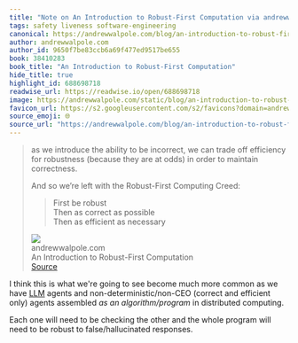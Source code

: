 ```yaml
---
title: "Note on An Introduction to Robust-First Computation via andrewwalpole.com"
tags: safety liveness software-engineering
canonical: https://andrewwalpole.com/blog/an-introduction-to-robust-first-computation/
author: andrewwalpole.com
author_id: 9650f7be83ccb6a69f477ed9517be655
book: 38410283
book_title: "An Introduction to Robust-First Computation"
hide_title: true
highlight_id: 688698718
readwise_url: https://readwise.io/open/688698718
image: https://andrewwalpole.com/static/blog/an-introduction-to-robust-first-computation.png
favicon_url: https://s2.googleusercontent.com/s2/favicons?domain=andrewwalpole.com
source_emoji: 🌐
source_url: "https://andrewwalpole.com/blog/an-introduction-to-robust-first-computation/#:~:text=as%20we%20introduce,efficient%20as%20necessary"
---
```


> as we introduce the ability to be incorrect, we can trade off efficiency for robustness (because they are at odds) in order to maintain correctness.
> 
> And so we’re left with the Robust-First Computing Creed:
> 
> > First be robust  
> > Then as correct as possible  
> > Then as efficient as necessary
> <div class="quoteback-footer"><div class="quoteback-avatar"><img class="mini-favicon" src="https://s2.googleusercontent.com/s2/favicons?domain=andrewwalpole.com"></div><div class="quoteback-metadata"><div class="metadata-inner"><span style="display:none">FROM:</span><div aria-label="andrewwalpole.com" class="quoteback-author"> andrewwalpole.com</div><div aria-label="An Introduction to Robust-First Computation" class="quoteback-title"> An Introduction to Robust-First Computation</div></div></div><div class="quoteback-backlink"><a target="_blank" aria-label="go to the full text of this quotation" rel="noopener" href="https://andrewwalpole.com/blog/an-introduction-to-robust-first-computation/#:~:text=as%20we%20introduce,efficient%20as%20necessary" class="quoteback-arrow"> Source</a></div></div>

I think this is what we're going to see become much more common as we have [LLM](https://www.joshbeckman.org/tags/#llm) agents and non-deterministic/non-CEO (correct and efficient only) agents assembled _as an algorithm/program_ in distributed computing.

Each one will need to be checking the other and the whole program will need to be robust to false/hallucinated responses.